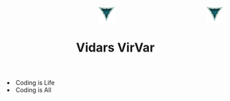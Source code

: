 <header>
     <div>
          <img src="./LOOGOO.png" alt="3 Vs logo" id="logo" width="40" height="37" >
          <img align="right" src="./LOOGOO.png" alt="3 Vs logo" id="logo" width="40" height="37" >
     </div>
     
 <div>
      <h1 style="font:arial" align="center">Vidars VirVar</h1>
 </div>
 </header>
 
<body>
     <li>Coding is Life</li>
     <li>Coding is All</li>
</body>
